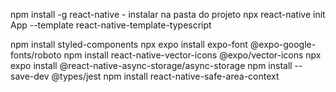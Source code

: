npm install -g react-native - instalar na pasta do projeto
npx react-native init App --template react-native-template-typescript

npm install styled-components
npx expo install expo-font @expo-google-fonts/roboto
npm install react-native-vector-icons @expo/vector-icons
npx expo install @react-native-async-storage/async-storage
npm install --save-dev @types/jest
npm install react-native-safe-area-context